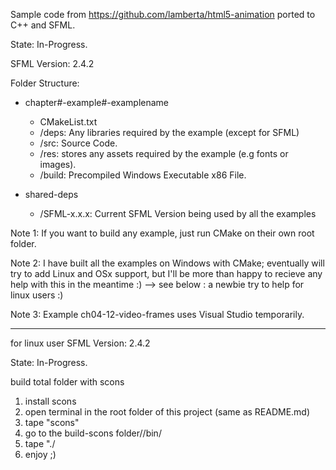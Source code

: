 Sample code from https://github.com/lamberta/html5-animation ported to C++ and SFML.

State: In-Progress.

SFML Version: 2.4.2

Folder Structure:
- chapter#-example#-examplename
	* CMakeList.txt
	* /deps: Any libraries required by the example (except for SFML)
	* /src: Source Code.
	* /res: stores any assets required by the example (e.g fonts or images).
	* /build: Precompiled Windows Executable x86 File.

- shared-deps
	* /SFML-x.x.x: Current SFML Version being used by all the examples

Note 1: If you want to build any example, just run CMake on their own root folder.

Note 2: I have built all the examples on Windows with CMake; eventually will try to add Linux and OSx support, but I'll be more than happy to recieve any help with this in the meantime :)
--> see below : a newbie try to help for linux users :)

Note 3: Example ch04-12-video-frames uses Visual Studio temporarily.

---------------------------------------------------------------------------------------------------------------------------------------------------------------------------------------------
for linux user
SFML Version: 2.4.2

State: In-Progress.

build total folder with scons
1. install scons
2. open terminal in the root folder of this project (same as README.md)
3. tape "scons" <enter>
4. go to the build-scons folder/<folder of desired example>/bin/
5. tape "./<name of the program>
6. enjoy ;)
